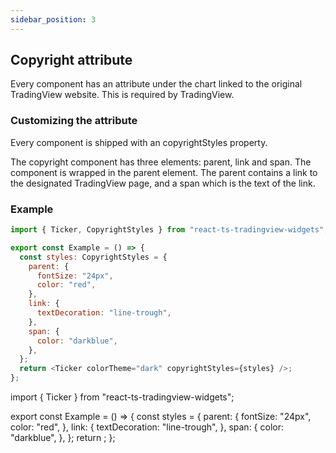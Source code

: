 ```yaml
---
sidebar_position: 3
---
```


## Copyright attribute

Every component has an attribute under the chart linked to the original TradingView website. This is required by TradingView.

### Customizing the attribute

Every component is shipped with an copyrightStyles property.

The copyright component has three elements: parent, link and span.
The component is wrapped in the parent element. The parent contains a link to the designated TradingView page, and a span which is the text of the link.

### Example

```js
import { Ticker, CopyrightStyles } from "react-ts-tradingview-widgets";

export const Example = () => {
  const styles: CopyrightStyles = {
    parent: {
      fontSize: "24px",
      color: "red",
    },
    link: {
      textDecoration: "line-trough",
    },
    span: {
      color: "darkblue",
    },
  };
  return <Ticker colorTheme="dark" copyrightStyles={styles} />;
};
```

import { Ticker } from "react-ts-tradingview-widgets";

export const Example = () => {
const styles = {
parent: {
fontSize: "24px",
color: "red",
},
link: {
textDecoration: "line-trough",
},
span: {
color: "darkblue",
},
};
return <Ticker colorTheme="dark" copyrightStyles={styles} />;
};

<Example />
